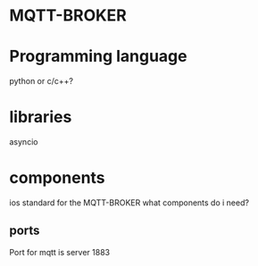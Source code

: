 # MQTT-BROKER
# Programming language 
python or c/c++?
# libraries 
asyncio


# components
ios standard for the MQTT-BROKER what components do i need?

## ports
Port for mqtt is server 1883

